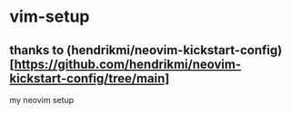 # vim-setup
thanks to (hendrikmi/neovim-kickstart-config)[https://github.com/hendrikmi/neovim-kickstart-config/tree/main]
---
my neovim setup
